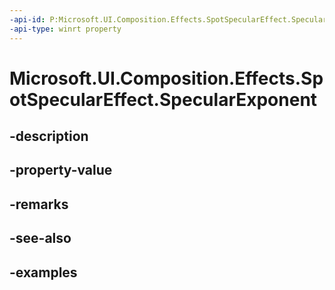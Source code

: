 ```yaml
---
-api-id: P:Microsoft.UI.Composition.Effects.SpotSpecularEffect.SpecularExponent
-api-type: winrt property
---
```


# Microsoft.UI.Composition.Effects.SpotSpecularEffect.SpecularExponent

<!--
public float SpecularExponent { get; set; }
-->


## -description

## -property-value

## -remarks

## -see-also

## -examples


